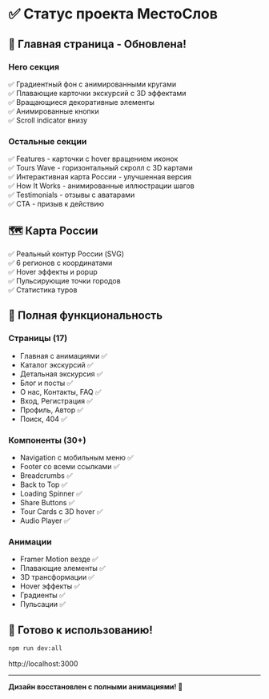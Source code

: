 # ✅ Статус проекта МестоСлов

## 🎨 Главная страница - Обновлена!

### Hero секция

✅ Градиентный фон с анимированными кругами  
✅ Плавающие карточки экскурсий с 3D эффектами  
✅ Вращающиеся декоративные элементы  
✅ Анимированные кнопки  
✅ Scroll indicator внизу

### Остальные секции

✅ Features - карточки с hover вращением иконок  
✅ Tours Wave - горизонтальный скролл с 3D картами  
✅ Интерактивная карта России - улучшенная версия  
✅ How It Works - анимированные иллюстрации шагов  
✅ Testimonials - отзывы с аватарами  
✅ CTA - призыв к действию

## 🗺️ Карта России

✅ Реальный контур России (SVG)  
✅ 6 регионов с координатами  
✅ Hover эффекты и popup  
✅ Пульсирующие точки городов  
✅ Статистика туров

## 🎯 Полная функциональность

### Страницы (17)

- Главная с анимациями ✅
- Каталог экскурсий ✅
- Детальная экскурсия ✅
- Блог и посты ✅
- О нас, Контакты, FAQ ✅
- Вход, Регистрация ✅
- Профиль, Автор ✅
- Поиск, 404 ✅

### Компоненты (30+)

- Navigation с мобильным меню ✅
- Footer со всеми ссылками ✅
- Breadcrumbs ✅
- Back to Top ✅
- Loading Spinner ✅
- Share Buttons ✅
- Tour Cards с 3D hover ✅
- Audio Player ✅

### Анимации

- Framer Motion везде ✅
- Плавающие элементы ✅
- 3D трансформации ✅
- Hover эффекты ✅
- Градиенты ✅
- Пульсации ✅

## 🚀 Готово к использованию!

```bash
npm run dev:all
```

http://localhost:3000

---

**Дизайн восстановлен с полными анимациями! 🎉**
